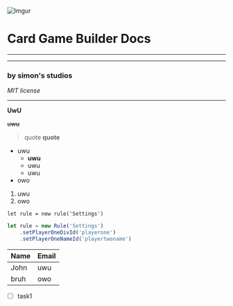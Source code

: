 ![Imgur](https://i.imgur.com/6DsejwJ.png)
# Card Game Builder Docs
---
___
### by simon's studios
*MIT license*

---
**UwU**

~~uwu~~

> quote
> **quote**

* uwu
    * **uwu**
    * uwu
    * uwu
* owo

1. uwu
1. owo

` let rule = new rule('Settings') `

```javascript
let rule = new Rule('Settings')
    .setPlayerOneDivId('playerone')
    .setPlayerOneNameId('playertwoname')
```


|Name   | Email        |
|-------|--------------|
|John   |uwu           |
|bruh   |owo           |

* [ ] task1